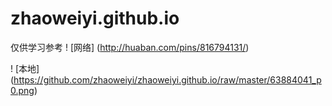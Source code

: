 # zhaoweiyi.github.io
仅供学习参考
! [网络] (http://huaban.com/pins/816794131/)

! [本地] (https://github.com/zhaoweiyi/zhaoweiyi.github.io/raw/master/63884041_p0.png)

